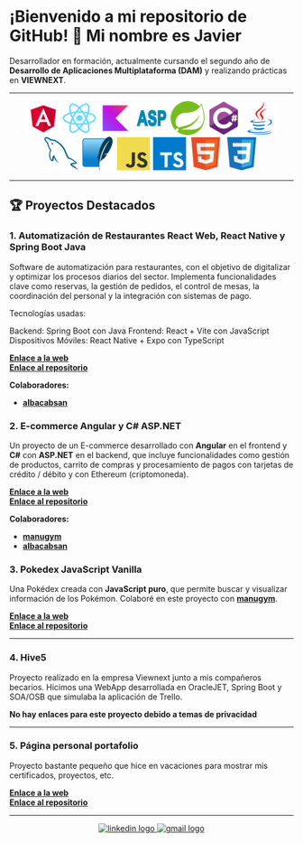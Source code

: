 # ¡Bienvenido a mi repositorio de GitHub! 👋 Mi nombre es Javier

Desarrollador en formación, actualmente cursando el segundo año de **Desarrollo de Aplicaciones Multiplataforma (DAM)** y realizando prácticas en **VIEWNEXT**.

---

<div align="center">
  <a href="#"><img src="images/angular-original.svg" referrerpolicy="no-referrer" height="60" alt="angular logo"  /></a>
  <a href="#"><img src="images/react.svg" referrerpolicy="no-referrer" height="60" alt="react logo"  /></a>
  <a href="#"><img src="images/kotlin-original.svg" referrerpolicy="no-referrer" height="60" alt="kotlin logo"  /></a>
  <a href="#"><img src="images/asp.svg" referrerpolicy="no-referrer" height="60" alt="asp.net logo"  /></a>
  <a href="#"><img src="images/spring-original.svg" referrerpolicy="no-referrer" height="60" alt="spring logo"  /></a>
  <a href="#"><img src="images/csharp.svg" referrerpolicy="no-referrer" height="60" alt="csharp logo"  /></a>
  <a href="#"><img src="images/java-original.svg" referrerpolicy="no-referrer" height="60" alt="java logo"  /></a>
  <a href="#"><img src="images/mysql-original.svg" referrerpolicy="no-referrer" height="60" alt="mysql logo"  /></a>
  <a href="#"><img src="images/sqlite-original.svg" referrerpolicy="no-referrer" height="60" alt="sqlite logo"  /></a>
  <a href="#"><img src="images/js.svg" referrerpolicy="no-referrer" height="60" alt="javascript logo"  /></a>
  <a href="#"><img src="images/ts.svg" referrerpolicy="no-referrer" height="60" alt="typescript logo"  /></a>
  <a href="#"><img src="images/html.svg" referrerpolicy="no-referrer" height="60" alt="html5 logo"  /></a>
  <a href="#"><img src="images/css.svg" referrerpolicy="no-referrer" height="60" alt="css3 logo"  /></a>
</div>

---

## 🏆 Proyectos Destacados

### 1. **Automatización de Restaurantes React Web, React Native y Spring Boot Java**
Software de automatización para restaurantes, con el objetivo de digitalizar y optimizar los procesos diarios del sector. Implementa funcionalidades clave como reservas, la gestión de pedidos, el control de mesas, la coordinación del personal y la integración con sistemas de pago.

Tecnologías usadas: 

Backend: Spring Boot con Java
Frontend: React + Vite con JavaScript
Dispositivos Móviles: React Native + Expo con TypeScript

**[Enlace a la web ](https://fast-fork.vercel.app)** <br>
**[Enlace al repositorio ](https://github.com/javirkdev/fast-fork)**

**Colaboradores:**
- **[albacabsan](https://github.com/albacabsan)**

### 2. **E-commerce Angular y C# ASP.NET**
Un proyecto de un E-commerce desarrollado con **Angular** en el frontend y **C#** con **ASP.NET** en el backend, que incluye funcionalidades como gestión de productos, carrito de compras y procesamiento de pagos con tarjetas de crédito / débito y con Ethereum (criptomoneda).

**[Enlace a la web ](https://turingclothes.vercel.app/)** <br>
**[Enlace al repositorio ](https://github.com/manugym/E-commerce)**

**Colaboradores:**
- **[manugym](https://github.com/manugym)**
- **[albacabsan](https://github.com/albacabsan)**

### 3. **Pokedex JavaScript Vanilla**
Una Pokédex creada con **JavaScript puro**, que permite buscar y visualizar información de los Pokémon. Colaboré en este proyecto con **[manugym](https://github.com/manugym)**.

**[Enlace a la web ](https://manugym.github.io/Proyecto_Pokedex/)** <br>
**[Enlace al repositorio ](https://github.com/manugym/Proyecto_Pokedex)**

---

### 4. **Hive5**
Proyecto realizado en la empresa Viewnext junto a mis compañeros becarios.
Hicimos una WebApp desarrollada en OracleJET, Spring Boot y SOA/OSB que simulaba la aplicación de Trello.

**No hay enlaces para este proyecto debido a temas de privacidad**

---

### 5. **Página personal portafolio**
Proyecto bastante pequeño que hice en vacaciones para mostrar mis certificados, proyectos, etc.

**[Enlace a la web ](https://javirkdev.vercel.app/)** <br>
**[Enlace al repositorio ](https://github.com/javirkdev/Pagina-Personal)**

---

<div align="center">
  <a href="https://www.linkedin.com/in/javier-rico-navarro-0592202a2/" target="_blank">
    <img src="https://img.shields.io/static/v1?message=LinkedIn&logo=linkedin&label=&color=0077B5&logoColor=white&labelColor=&style=for-the-badge" height="35" alt="linkedin logo"  />
  </a>
  <a href="mailto:javier.riconav@gmail.com">
    <img src="https://img.shields.io/static/v1?message=Gmail&logo=gmail&label=&color=D14836&logoColor=white&labelColor=&style=for-the-badge" height="35" alt="gmail logo"  />
  </a>
</div>
